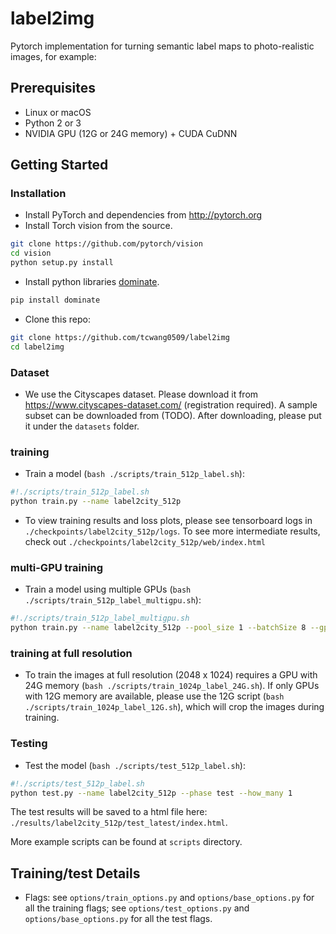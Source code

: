 # label2img

Pytorch implementation for turning semantic label maps to photo-realistic images, for example:

## Prerequisites
- Linux or macOS
- Python 2 or 3
- NVIDIA GPU (12G or 24G memory) + CUDA CuDNN

## Getting Started
### Installation
- Install PyTorch and dependencies from http://pytorch.org
- Install Torch vision from the source.
```bash
git clone https://github.com/pytorch/vision
cd vision
python setup.py install
```
- Install python libraries [dominate](https://github.com/Knio/dominate).
```bash
pip install dominate
```
- Clone this repo:
```bash
git clone https://github.com/tcwang0509/label2img
cd label2img
```

### Dataset
- We use the Cityscapes dataset. Please download it from https://www.cityscapes-dataset.com/ (registration required).
A sample subset can be downloaded from (TODO).
After downloading, please put it under the `datasets` folder.

### training
- Train a model (`bash ./scripts/train_512p_label.sh`):
```bash
#!./scripts/train_512p_label.sh
python train.py --name label2city_512p
```
- To view training results and loss plots, please see tensorboard logs in `./checkpoints/label2city_512p/logs`. To see more intermediate results, check out  `./checkpoints/label2city_512p/web/index.html`

### multi-GPU training
- Train a model using multiple GPUs (`bash ./scripts/train_512p_label_multigpu.sh`):
```bash
#!./scripts/train_512p_label_multigpu.sh
python train.py --name label2city_512p --pool_size 1 --batchSize 8 --gpu_ids 0,1,2,3,4,5,6,7
```

### training at full resolution
- To train the images at full resolution (2048 x 1024) requires a GPU with 24G memory (`bash ./scripts/train_1024p_label_24G.sh`).
If only GPUs with 12G memory are available, please use the 12G script (`bash ./scripts/train_1024p_label_12G.sh`), which will crop the images during training.

### Testing
- Test the model (`bash ./scripts/test_512p_label.sh`):
```bash
#!./scripts/test_512p_label.sh
python test.py --name label2city_512p --phase test --how_many 1
```
The test results will be saved to a html file here: `./results/label2city_512p/test_latest/index.html`.

More example scripts can be found at `scripts` directory.

## Training/test Details
- Flags: see `options/train_options.py` and `options/base_options.py` for all the training flags; see `options/test_options.py` and `options/base_options.py` for all the test flags.